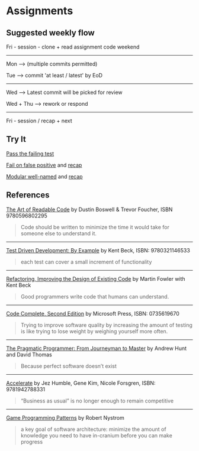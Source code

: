 # Assignments

## Suggested weekly flow

Fri - session - clone + read assignment code
weekend

---

Mon --> (multiple commits permitted)

Tue --> commit 'at least / latest' by EoD

---

Wed --> Latest commit will be picked for review

Wed + Thu --> rework or respond

---

Fri - session / recap + next

## Try It

[Pass the failing test](pass.md)

[Fail on false positive](fail.md) and [recap](fail-recap.md)

[Modular well-named](small.md) and [recap](small-recap.md)

## References

[The Art of Readable Code](https://www.oreilly.com/library/view/the-art-of/9781449318482/) by Dustin Boswell & Trevor Foucher, ISBN 9780596802295

>Code should be written to minimize the time it would take for someone else to
understand it.

---
[Test Driven Development: By Example](https://www.oreilly.com/library/view/test-driven-development/0321146530/)
by Kent Beck, ISBN: 9780321146533

>each test can cover a small increment of functionality

---
[Refactoring, Improving the Design of Existing Code](https://martinfowler.com/books/refactoring.html) by Martin Fowler with Kent Beck

>Good programmers write code that humans can understand.

---
[Code Complete, Second Edition](https://www.oreilly.com/library/view/code-complete-second/0735619670/) by Microsoft Press,
ISBN: 0735619670

> Trying to improve software quality by increasing the amount of testing is like trying to lose weight by weighing yourself more often.

---
[The Pragmatic Programmer: From Journeyman to Master](https://www.oreilly.com/library/view/the-pragmatic-programmer/020161622X/)
by Andrew Hunt and David Thomas
>Because perfect software doesn’t exist

---
[Accelerate](https://www.oreilly.com/library/view/accelerate/9781457191435/)
by Jez Humble, Gene Kim, Nicole Forsgren,
ISBN: 9781942788331

>“Business as usual” is no longer enough to remain competitive

---
[Game Programming Patterns](https://gameprogrammingpatterns.com/)
by Robert Nystrom

>a key goal of software architecture: minimize the amount of knowledge you need
to have in-cranium before you can make progress